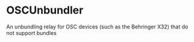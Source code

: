 # OSCUnbundler
An unbundling relay for OSC devices (such as the Behringer X32) that do not support bundles
